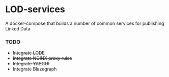 # LOD-services
A docker-compose that builds a number of common services for publishing Linked Data


### TODO
* ~~Integrate LODE~~
* ~~Integrate NGINX proxy rules~~
* ~~Integrate YASGUI~~
* Integrate Blazegraph
